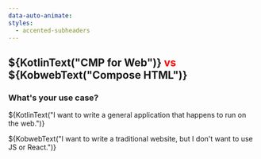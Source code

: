 ```yaml
---
data-auto-animate:
styles:
  - accented-subheaders
---
```


## ${KotlinText("CMP for Web")} <span style="color:red">vs</span> ${KobwebText("Compose HTML")}

### What's your use case?

${KotlinText("I want to write a general application that happens to run on the web.")}

${KobwebText("I want to write a traditional website, but I don't want to use JS or React.")}
